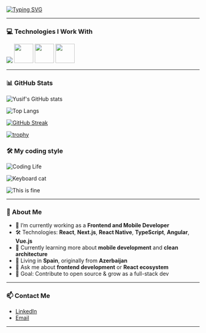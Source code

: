 [![Typing SVG](https://readme-typing-svg.herokuapp.com?font=Fira+Code&size=22&pause=1000&color=00F7FF&center=true&vCenter=true&width=435&lines=Hi+%F0%9F%91%8B%2C+I'm+Yusif;Frontend+Developer;React+%7C+Next.js+%7C+TypeScript+Lover)](https://git.io/typing-svg)

---

### 💻 Technologies I Work With

<div style="display:flex,flexDirection:"column">
  <img src="https://skillicons.dev/icons?i=react,nextjs,ts,js,html,css,tailwind,redux,firebase,git" />
  <img src="https://media.giphy.com/media/XAxylRMCdpbEWUAvr8/giphy.gif" width="50">
  <img src="https://media.giphy.com/media/fsEaZldNC8A1PJ3mwp/giphy.gif" width="50">
  <img src="https://i.giphy.com/media/KzJkzjggfGN5Py6nkT/200.webp" width="50">
</p>

---

### 📊 GitHub Stats

![Yusif's GitHub stats](https://github-readme-stats.vercel.app/api?username=yusif123&show_icons=true&theme=radical)

![Top Langs](https://github-readme-stats.vercel.app/api/top-langs/?username=yusif123&layout=compact&langs_count=6&theme=radical)

[![GitHub Streak](https://github-readme-streak-stats.herokuapp.com/?user=yusif123&theme=radical)](https://git.io/streak-stats)

[![trophy](https://github-profile-trophy.vercel.app/?username=yusif123&theme=algolia&row=1&column=6)](https://github.com/ryo-ma/github-profile-trophy)

### 🛠️ My coding style

![Coding Life](https://media.giphy.com/media/ZVik7pBtu9dNS/giphy.gif)

![Keyboard cat](https://media.giphy.com/media/JIX9t2j0ZTN9S/giphy.gif)

![This is fine](https://media.giphy.com/media/l2JehQ2GitHGdVG9y/giphy.gif)




---

### 🚀 About Me

- 🔭 I’m currently working as a **Frontend and Mobile Developer**  
- 🛠️ Technologies: **React**, **Next.js**, **React Native**, **TypeScript**, **Angular**, **Vue.js**
- 🌱 Currently learning more about **mobile development** and **clean architecture**  
- 📍 Living in **Spain**, originally from **Azerbaijan**  
- 💬 Ask me about **frontend development** or **React ecosystem**  
- 🎯 Goal: Contribute to open source & grow as a full-stack dev

---

### 📫 Contact Me

- [LinkedIn](https://www.linkedin.com/in/yusif-jabrayilov/)  
- [Email](mailto:yusifspain@gmail.com)

---


